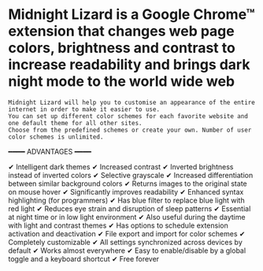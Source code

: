 # Midnight Lizard is a Google Chrome™ extension that changes web page colors, brightness and contrast to increase readability and brings dark night mode to the world wide web

    Midnight Lizard will help you to customise an appearance of the entire internet in order to make it easier to use.
    You can set up different color schemes for each favorite website and one default theme for all other sites.
    Choose from the predefined schemes or create your own. Number of user color schemes is unlimited.

━━━━ ADVANTAGES ━━━━

  ✔ Intelligent dark themes
  ✔ Increased contrast
  ✔ Inverted brightness instead of inverted colors
  ✔ Selective grayscale
  ✔ Increased differentiation between similar background colors
  ✔ Returns images to the original state on mouse hover
  ✔ Significantly improves readability
  ✔ Enhanced syntax highlighting (for programmers)
  ✔ Has blue filter to replace blue light with red light
  ✔ Reduces eye strain and disruption of sleep patterns
  ✔ Essential at night time or in low light environment
  ✔ Also useful during the daytime with light and contrast themes
  ✔ Has options to schedule extension activation and deactivation
  ✔ File export and import for color schemes
  ✔ Completely customizable
  ✔ All settings synchronized across devices by default
  ✔ Works almost everywhere
  ✔ Easy to enable/disable by a global toggle and a keyboard shortcut
  ✔ Free forever